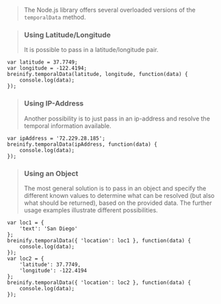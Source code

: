 <blockquote class="lang-specific javascript--node">
<p>The Node.js library offers several overloaded versions
of the <code class="prettyprint">temporalData</code> method.</p>
</blockquote>

<blockquote class="lang-specific javascript--node">
<h3>Using Latitude/Longitude</h3>
<p>It is possible to pass in a latitude/longitude pair.</p>
</blockquote>

>
```javascript--node
var latitude = 37.7749;
var longitude = -122.4194;
breinify.temporalData(latitude, longitude, function(data) {
	console.log(data);
});
```

<blockquote class="lang-specific javascript--node">
<h3>Using IP-Address</h3>
<p>Another possibility is to just pass in an ip-address and resolve the temporal information available.</p>
</blockquote>

>
```javascript--node
var ipAddress = '72.229.28.185';
breinify.temporalData(ipAddress, function(data) {
	console.log(data);
});
```

<blockquote class="lang-specific javascript--node">
<h3>Using an Object</h3>
<p>The most general solution is to pass in an object and specify the different known values 
to determine what can be resolved (but also what should be returned), based on the provided data.
The further usage examples illustrate different possibilities.</p>
</blockquote>

>
```javascript--node
var loc1 = { 
    'text': 'San Diego'
};
breinify.temporalData({ 'location': loc1 }, function(data) {
	console.log(data);
});
var loc2 = { 
    'latitude': 37.7749,
    'longitude': -122.4194
};
breinify.temporalData({ 'location': loc2 }, function(data) {
	console.log(data);
});
```